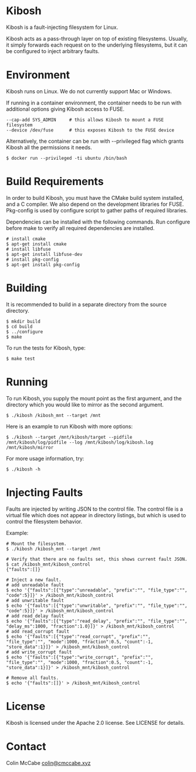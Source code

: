 # Kibosh

Kibosh is a fault-injecting filesystem for Linux.

Kibosh acts as a pass-through layer on top of existing filesystems.  Usually,
it simply forwards each request on to the underlying filesystems, but it can be
configured to inject arbitrary faults.

# Environment

Kibosh runs on Linux.  We do not currently support Mac or Windows.

If running in a container environment, the container needs to be run with 
additional options giving Kibosh access to FUSE.

    --cap-add SYS_ADMIN     # this allows Kibosh to mount a FUSE filesystem
    --device /dev/fuse      # this exposes Kibosh to the FUSE device
    
Alternatively, the container can be run with --privileged flag which grants
Kibosh all the permissions it needs.

    $ docker run --privileged -ti ubuntu /bin/bash

# Build Requirements

In order to build Kibosh, you must have the CMake build system installed, and a
C compiler.  We also depend on the development libraries for FUSE.  Pkg-config is
used by configure script to gather paths of required libraries.

Dependencies can be installed with the following commands.  Run configure before
make to verify all required dependencies are installed.

    # install cmake
    $ apt-get install cmake
    # install libfuse
    $ apt-get install libfuse-dev
    # install pkg-config
    $ apt-get install pkg-config

# Building

It is recommended to build in a separate directory from the source directory.

    $ mkdir build
    $ cd build
    $ ../configure
    $ make

To run the tests for Kibosh, type:

    $ make test

# Running

To run Kibosh, you supply the mount point as the first argument, and the
directory which you would like to mirror as the second argument.

    $ ./kibosh /kibosh_mnt --target /mnt
    
Here is an example to run Kibosh with more options:

    $ ./kibosh --target /mnt/kibosh/target --pidfile /mnt/kibosh/log/pidfile --log /mnt/kibosh/log/kibosh.log /mnt/kibosh/mirror

For more usage information, try:

    $ ./kibosh -h

# Injecting Faults

Faults are injected by writing JSON to the control file.  The control file is a
virtual file which does not appear in directory listings, but which is used to
control the filesystem behavior.

Example:

    # Mount the filesystem.
    $ ./kibosh /kibosh_mnt --target /mnt

    # Verify that there are no faults set, this shows current fault JSON.
    $ cat /kibosh_mnt/kibosh_control
    {"faults":[]}

    # Inject a new fault.
    # add unreadable fault
    $ echo '{"faults":[{"type":"unreadable", "prefix":"", "file_type":"", "code":5}]}' > /kibosh_mnt/kibosh_control
    # add unwritable fault
    $ echo '{"faults":[{"type":"unwritable", "prefix":"", "file_type":"", "code":5}]}' > /kibosh_mnt/kibosh_control
    # add read_delay fault
    $ echo '{"faults":[{"type":"read_delay", "prefix":"", "file_type":"", "delay_ms":1000, "fraction":1.0}]}' > /kibosh_mnt/kibosh_control
    # add read_corrupt fault
    $ echo '{"faults":[{"type":"read_corrupt", "prefix":"", "file_type":"", "mode":1000, "fraction":0.5, "count":-1, "store_data":1}]}' > /kibosh_mnt/kibosh_control
    # add write_corrupt fault
    $ echo '{"faults":[{"type":"write_corrupt", "prefix":"", "file_type":"", "mode":1000, "fraction":0.5, "count":-1, "store_data":1}]}' > /kibosh_mnt/kibosh_control
    
    # Remove all faults.
    $ echo '{"faults":[]}' > /kibosh_mnt/kibosh_control

# License

Kibosh is licensed under the Apache 2.0 license.  See LICENSE for details.

# Contact

Colin McCabe <colin@cmccabe.xyz>

